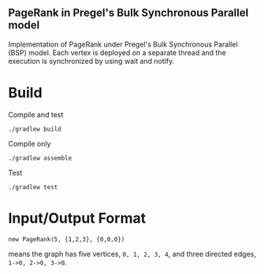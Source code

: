 ## PageRank in Pregel's Bulk Synchronous Parallel model

Implementation of PageRank under Pregel's Bulk Synchronous Parallel (BSP) model. Each vertex is deployed on a separate thread and the execution is synchronized by using wait and notify.

# Build

Compile and test
```
./gradlew build
```

Compile only
```
./gradlew assemble
```

Test
```
./gradlew test
```

# Input/Output Format

```
new PageRank(5, {1,2,3}, {0,0,0})
```
means the graph has five vertices, `0, 1, 2, 3, 4`, and three directed edges, `1->0, 2->0, 3->0`.

